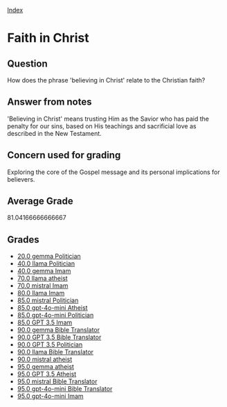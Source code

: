 
[Index](../../index.md)
# Faith in Christ
## Question
How does the phrase 'believing in Christ' relate to the Christian faith?

## Answer from notes
'Believing in Christ' means trusting Him as the Savior who has paid the penalty for our sins, based on His teachings and sacrificial love as described in the New Testament.

## Concern used for grading
Exploring the core of the Gospel message and its personal implications for believers.

## Average Grade
81.04166666666667

## Grades
 * [20.0 gemma Politician](../answers/gemma_Politician/Faith_in_Christ.md)
 * [40.0 llama Politician](../answers/llama_Politician/Faith_in_Christ.md)
 * [40.0 gemma Imam](../answers/gemma_Imam/Faith_in_Christ.md)
 * [70.0 llama atheist](../answers/llama_atheist/Faith_in_Christ.md)
 * [70.0 mistral Imam](../answers/mistral_Imam/Faith_in_Christ.md)
 * [80.0 llama Imam](../answers/llama_Imam/Faith_in_Christ.md)
 * [85.0 mistral Politician](../answers/mistral_Politician/Faith_in_Christ.md)
 * [85.0 gpt-4o-mini Atheist](../answers/gpt-4o-mini_Atheist/Faith_in_Christ.md)
 * [85.0 gpt-4o-mini Politician](../answers/gpt-4o-mini_Politician/Faith_in_Christ.md)
 * [85.0 GPT 3.5 Imam](../answers/GPT_3.5_Imam/Faith_in_Christ.md)
 * [90.0 gemma Bible Translator](../answers/gemma_Bible_Translator/Faith_in_Christ.md)
 * [90.0 GPT 3.5 Bible Translator](../answers/GPT_3.5_Bible_Translator/Faith_in_Christ.md)
 * [90.0 GPT 3.5 Politician](../answers/GPT_3.5_Politician/Faith_in_Christ.md)
 * [90.0 llama Bible Translator](../answers/llama_Bible_Translator/Faith_in_Christ.md)
 * [90.0 mistral atheist](../answers/mistral_atheist/Faith_in_Christ.md)
 * [95.0 gemma atheist](../answers/gemma_atheist/Faith_in_Christ.md)
 * [95.0 GPT 3.5 Atheist](../answers/GPT_3.5_Atheist/Faith_in_Christ.md)
 * [95.0 mistral Bible Translator](../answers/mistral_Bible_Translator/Faith_in_Christ.md)
 * [95.0 gpt-4o-mini Bible Translator](../answers/gpt-4o-mini_Bible_Translator/Faith_in_Christ.md)
 * [95.0 gpt-4o-mini Imam](../answers/gpt-4o-mini_Imam/Faith_in_Christ.md)

